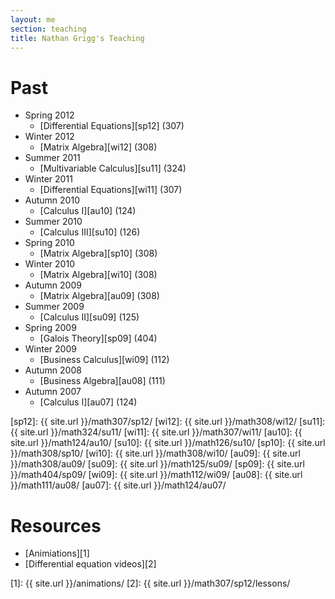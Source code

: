 ```yaml
---
layout: me
section: teaching
title: Nathan Grigg's Teaching
---
```


<!--
# Current

Teaching [Math 307][sp12] during Spring 2012.
-->

# Past
- Spring 2012
    - [Differential Equations][sp12] (307)
- Winter 2012
	- [Matrix Algebra][wi12] (308)
- Summer 2011
	- [Multivariable Calculus][su11] (324)
- Winter 2011
	- [Differential Equations][wi11] (307)
- Autumn 2010
	- [Calculus I][au10] (124)
- Summer 2010
	- [Calculus III][su10] (126)
- Spring 2010
	- [Matrix Algebra][sp10] (308)
- Winter 2010
	- [Matrix Algebra][wi10] (308)
- Autumn 2009
	- [Matrix Algebra][au09] (308)
- Summer 2009
	- [Calculus II][su09] (125)
- Spring 2009
	- [Galois Theory][sp09] (404)
- Winter 2009
	- [Business Calculus][wi09] (112)
- Autumn 2008
	- [Business Algebra][au08] (111)
- Autumn 2007
	- [Calculus I][au07] (124)

[sp12]: {{ site.url }}/math307/sp12/
[wi12]: {{ site.url }}/math308/wi12/
[su11]: {{ site.url }}/math324/su11/
[wi11]: {{ site.url }}/math307/wi11/
[au10]: {{ site.url }}/math124/au10/
[su10]: {{ site.url }}/math126/su10/
[sp10]: {{ site.url }}/math308/sp10/
[wi10]: {{ site.url }}/math308/wi10/
[au09]: {{ site.url }}/math308/au09/
[su09]: {{ site.url }}/math125/su09/
[sp09]: {{ site.url }}/math404/sp09/
[wi09]: {{ site.url }}/math112/wi09/
[au08]: {{ site.url }}/math111/au08/
[au07]: {{ site.url }}/math124/au07/

# Resources

- [Animiations][1]
- [Differential equation videos][2]

[1]: {{ site.url }}/animations/
[2]: {{ site.url }}/math307/sp12/lessons/
